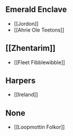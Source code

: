 ## Emerald Enclave
- [[Jordon]]
- [[Ahrie Ole Teetons]]
## [[Zhentarim]]
- [[Fleet Fibblewibble]]
## Harpers
- [[Ireland]]
## None
- [[Loopmottin Folkor]]